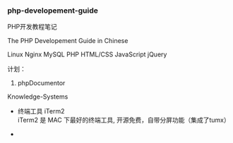 ### php-developement-guide

PHP开发教程笔记

The PHP Developement Guide in Chinese

Linux
Nginx
MySQL
PHP
HTML/CSS
JavaScript
jQuery

计划：
1. phpDocumentor



Knowledge-Systems








* 终端工具 iTerm2  
iTerm2 是 MAC 下最好的终端工具, 开源免费，自带分屏功能（集成了tumx）

*
